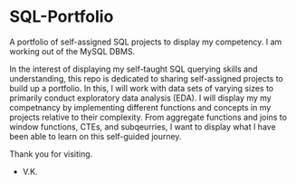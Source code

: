 # SQL-Portfolio
A portfolio of self-assigned SQL projects to display my competency. I am working out of the MySQL DBMS.

In the interest of displaying my self-taught SQL querying skills and understanding, this repo is dedicated to sharing self-assigned projects to build up a portfolio. In this, I will work with data sets of varying sizes to primarily conduct exploratory data analysis (EDA). I will display my my competnancy by implementing different functions and concepts in my projects relative to their complexity. From aggregate functions and joins to window functions, CTEs, and subqeurries, I want to display what I have been able to learn on this self-guided journey.

Thank you for visiting.

- V.K. 
